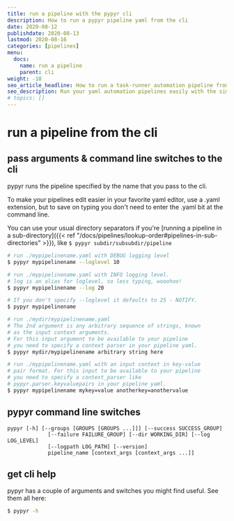 ```yaml
---
title: run a pipeline with the pypyr cli
description: How to run a pypyr pipeline yaml from the cli
date: 2020-08-12
publishdate: 2020-08-13
lastmod: 2020-08-16
categories: [pipelines]
menu:
  docs:
    name: run a pipeline
    parent: cli
weight: -10
seo_article_headline: How to run a task-runner automation pipeline from the cli.
seo_description: Run your yaml automation pipelines easily with the simple pypyr cli.
# topics: []
---
```

# run a pipeline from the cli
## pass arguments & command line switches to the cli
pypyr runs the pipeline specified by the name that you pass to the cli.

To make your pipelines edit easier in your favorite yaml editor, use a
.yaml extension, but to save on typing you don't need to enter the
.yaml bit at the command line.

You can use your usual directory separators if you're [running a pipeline in a
sub-directory]({{< ref "/docs/pipelines/lookup-order#pipelines-in-sub-directories" >}}), 
like `$ pypyr subdir/subsubdir/pipeline`

```bash
# run ./mypipelinename.yaml with DEBUG logging level
$ pypyr mypipelinename --loglevel 10

# run ./mypipelinename.yaml with INFO logging level.
# log is an alias for loglevel, so less typing, wooohoo!
$ pypyr mypipelinename --log 20

# If you don't specify --loglevel it defaults to 25 - NOTIFY.
$ pypyr mypipelinename

# run ./mydir/mypipelinename.yaml
# The 2nd argument is any arbitrary sequence of strings, known
# as the input context arguments.
# For this input argument to be available to your pipeline
# you need to specify a context parser in your pipeline yaml.
$ pypyr mydir/mypipelinename arbitrary string here

# run ./mypipelinename.yaml with an input context in key-value
# pair format. For this input to be available to your pipeline
# you need to specify a context_parser like
# pypyr.parser.keyvaluepairs in your pipeline yaml.
$ pypyr mypipelinename mykey=value anotherkey=anothervalue
```

## pypyr command line switches
```fish
pypyr [-h] [--groups [GROUPS [GROUPS ...]]] [--success SUCCESS_GROUP]
             [--failure FAILURE_GROUP] [--dir WORKING_DIR] [--log LOG_LEVEL]
             [--logpath LOG_PATH] [--version]
             pipeline_name [context_args [context_args ...]]
```

## get cli help
pypyr has a couple of arguments and switches you might find useful. See
them all here:

```bash
$ pypyr -h
```

